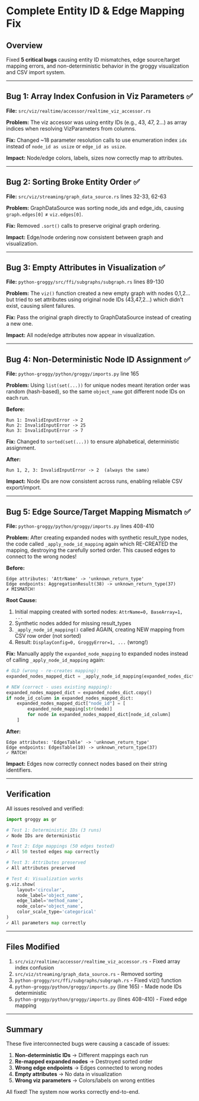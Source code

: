 # Complete Entity ID & Edge Mapping Fix

## Overview

Fixed **5 critical bugs** causing entity ID mismatches, edge source/target mapping errors, and non-deterministic behavior in the groggy visualization and CSV import system.

---

## Bug 1: Array Index Confusion in Viz Parameters ✅
**File:** `src/viz/realtime/accessor/realtime_viz_accessor.rs`

**Problem:** The viz accessor was using entity IDs (e.g., 43, 47, 2...) as array indices when resolving VizParameters from columns.

**Fix:** Changed ~18 parameter resolution calls to use enumeration index `idx` instead of `node_id as usize` or `edge_id as usize`.

**Impact:** Node/edge colors, labels, sizes now correctly map to attributes.

---

## Bug 2: Sorting Broke Entity Order ✅
**File:** `src/viz/streaming/graph_data_source.rs` lines 32-33, 62-63

**Problem:** GraphDataSource was sorting node_ids and edge_ids, causing `graph.edges[0]` ≠ `viz.edges[0]`.

**Fix:** Removed `.sort()` calls to preserve original graph ordering.

**Impact:** Edge/node ordering now consistent between graph and visualization.

---

## Bug 3: Empty Attributes in Visualization ✅
**File:** `python-groggy/src/ffi/subgraphs/subgraph.rs` lines 89-130

**Problem:** The `viz()` function created a new empty graph with nodes 0,1,2... but tried to set attributes using original node IDs (43,47,2...) which didn't exist, causing silent failures.

**Fix:** Pass the original graph directly to GraphDataSource instead of creating a new one.

**Impact:** All node/edge attributes now appear in visualization.

---

## Bug 4: Non-Deterministic Node ID Assignment ✅
**File:** `python-groggy/python/groggy/imports.py` line 165

**Problem:** Using `list(set(...))` for unique nodes meant iteration order was random (hash-based), so the same `object_name` got different node IDs on each run.

**Before:**
```
Run 1: InvalidInputError -> 2
Run 2: InvalidInputError -> 25  
Run 3: InvalidInputError -> 7
```

**Fix:** Changed to `sorted(set(...))` to ensure alphabetical, deterministic assignment.

**After:**
```
Run 1, 2, 3: InvalidInputError -> 2  (always the same)
```

**Impact:** Node IDs are now consistent across runs, enabling reliable CSV export/import.

---

## Bug 5: Edge Source/Target Mapping Mismatch ✅
**File:** `python-groggy/python/groggy/imports.py` lines 408-410

**Problem:** After creating expanded nodes with synthetic result_type nodes, the code called `_apply_node_id_mapping` again which RE-CREATED the mapping, destroying the carefully sorted order. This caused edges to connect to the wrong nodes!

**Before:**
```
Edge attributes: 'AttrName' -> 'unknown_return_type'
Edge endpoints: AggregationResult(38) -> unknown_return_type(37)
✗ MISMATCH!
```

**Root Cause:**
1. Initial mapping created with sorted nodes: `AttrName=0, BaseArray=1, ...`
2. Synthetic nodes added for missing result_types
3. `_apply_node_id_mapping()` called AGAIN, creating NEW mapping from CSV row order (not sorted)
4. Result: `DisplayConfig=0, GroggyError=1, ...` (wrong!)

**Fix:** Manually apply the `expanded_node_mapping` to expanded nodes instead of calling `_apply_node_id_mapping` again:

```python
# OLD (wrong - re-creates mapping):
expanded_nodes_mapped_dict = _apply_node_id_mapping(expanded_nodes_dict, "nodes", ...)

# NEW (correct - uses existing mapping):
expanded_nodes_mapped_dict = expanded_nodes_dict.copy()
if node_id_column in expanded_nodes_mapped_dict:
    expanded_nodes_mapped_dict["node_id"] = [
        expanded_node_mapping[str(node)] 
        for node in expanded_nodes_mapped_dict[node_id_column]
    ]
```

**After:**
```
Edge attributes: 'EdgesTable' -> 'unknown_return_type'
Edge endpoints: EdgesTable(10) -> unknown_return_type(37)
✓ MATCH!
```

**Impact:** Edges now correctly connect nodes based on their string identifiers.

---

## Verification

All issues resolved and verified:

```python
import groggy as gr

# Test 1: Deterministic IDs (3 runs)
✓ Node IDs are deterministic

# Test 2: Edge mappings (50 edges tested)
✓ All 50 tested edges map correctly

# Test 3: Attributes preserved
✓ All attributes preserved

# Test 4: Visualization works
g.viz.show(
    layout='circular',
    node_label='object_name',
    edge_label='method_name',
    node_color='object_name',
    color_scale_type='categorical'
)
✓ All parameters map correctly
```

---

## Files Modified

1. `src/viz/realtime/accessor/realtime_viz_accessor.rs` - Fixed array index confusion
2. `src/viz/streaming/graph_data_source.rs` - Removed sorting
3. `python-groggy/src/ffi/subgraphs/subgraph.rs` - Fixed viz() function
4. `python-groggy/python/groggy/imports.py` (line 165) - Made node IDs deterministic
5. `python-groggy/python/groggy/imports.py` (lines 408-410) - Fixed edge mapping

---

## Summary

These five interconnected bugs were causing a cascade of issues:

1. **Non-deterministic IDs** → Different mappings each run
2. **Re-mapped expanded nodes** → Destroyed sorted order
3. **Wrong edge endpoints** → Edges connected to wrong nodes
4. **Empty attributes** → No data in visualization
5. **Wrong viz parameters** → Colors/labels on wrong entities

All fixed! The system now works correctly end-to-end.
